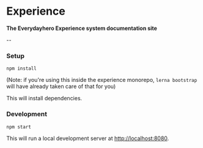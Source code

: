# Experience

**The Everydayhero Experience system documentation site**

--

<!-- Site links

[Staging](https://www.example.com) | [Production](https://www.example.com)

-->

### Setup

```shell
npm install
```

(Note: if you're using this inside the experience monorepo, `lerna bootstrap` will have already taken care of that for you)

This will install dependencies.

### Development

```shell
npm start
```

This will run a local development server at [http://localhost:8080](http://localhost:8080).
